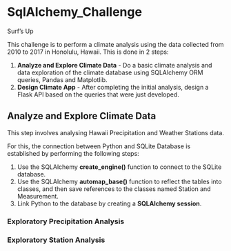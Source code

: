 # SqlAlchemy_Challenge
Surf’s Up

This challenge is to perform a climate analysis using the data collected from 2010 to 2017 in Honolulu, Hawaii. This is done in 2 steps:
1)  **Analyze and Explore Climate Data** - Do a basic climate analysis and data exploration of the climate database using SQLAlchemy ORM queries, Pandas and Matplotlib.
2)  **Design Climate App** - After completing the initial analysis, design a Flask API based on the queries that were just developed.  

##  Analyze and Explore Climate Data
This step involves analysing Hawaii Precipitation and Weather Stations data. 

For this, the connection between Python and SQLite Database is established by performing the following steps:
1)  Use the SQLAlchemy **create_engine()** function to connect to the SQLite database.
2)  Use the SQLAlchemy **automap_base()** function to reflect the tables into classes, and then save references to the classes named Station and Measurement.
3)  Link Python to the database by creating a **SQLAlchemy session**.

### Exploratory Precipitation Analysis

### Exploratory Station Analysis